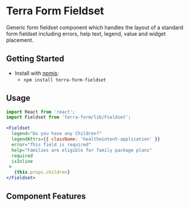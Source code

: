# Terra Form Fieldset

Generic form fieldset component which handles the layout of a standard form fieldset including errors, help text, legend, value and widget placement.

## Getting Started

- Install with [npmjs](https://www.npmjs.com):
  - `npm install terra-form-fieldset`

## Usage

```jsx
import React from 'react';
import Fieldset from 'terra-form/lib/Fieldset';

<Fieldset
  legend="Do you have any Children?"
  legendAttrs={{ className: 'healtheintent-application' }}
  error="This field is required"
  help="Families are eligible for family package plans"
  required
  isInline
 >
   {this.props.children}
</Fieldset>
```

## Component Features

<!-- Uncomment supported features.
 * [Cross-Browser Support](https://github.com/cerner/terra-core/wiki/Component-Features#cross-browser-support)
 * [Responsive Support](https://github.com/cerner/terra-core/wiki/Component-Features#responsive-support)
 * [Mobile Support](https://github.com/cerner/terra-core/wiki/Component-Features#mobile-support)
 * [Internationalization Support](https://github.com/cerner/terra-core/wiki/Component-Features#internationalization-i18n-support)
 * [Localization Support](https://github.com/cerner/terra-core/wiki/Component-Features#localization-support)
 * [LTR/RTL Support](https://github.com/cerner/terra-core/wiki/Component-Features#ltr--rtl-support)
 -->
